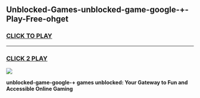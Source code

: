 
## Unblocked-Games-unblocked-game-google-+-Play-Free-ohget
<h3>
<a href="https://premium76.site?title=unblocked-game-google-+&ref=10A">CLICK TO PLAY</a></h3>
<hr>

<h3>
<a href="https://premium76.site?title=unblocked-game-google-+&ref=10A">CLICK 2 PLAY</a>
  
</h3>

<a href="https://premium76.site?title=unblocked-game-google-+&ref=10A"><img src="https://clearcache.store/games.png"></a>


**unblocked-game-google-+ games unblocked: Your Gateway to Fun and Accessible Online Gaming**
